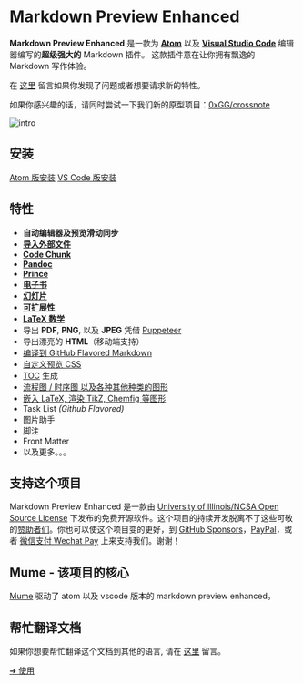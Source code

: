 # Markdown Preview Enhanced

**Markdown Preview Enhanced** 是一款为 [**Atom**](https://atom.io/packages/markdown-preview-enhanced) 以及 [**Visual Studio Code**](https://marketplace.visualstudio.com/items?itemName=shd101wyy.markdown-preview-enhanced) 编辑器编写的**超级强大的** Markdown 插件。
这款插件意在让你拥有飘逸的 Markdown 写作体验。

在 [这里](https://github.com/shd101wyy/vscode-markdown-preview-enhanced/issues) 留言如果你发现了问题或者想要请求新的特性。

如果你感兴趣的话，请同时尝试一下我们新的原型项目：[0xGG/crossnote](https://github.com/0xGG/crossnote)

![intro](https://user-images.githubusercontent.com/1908863/28227953-eb6eefa4-68a1-11e7-8769-96ea83facf3b.png)

## 安装

[Atom 版安装](zh-cn/installation.md)
[VS Code 版安装](zh-cn/vscode-installation.md)

## 特性

- **自动编辑器及预览滑动同步**
- **[导入外部文件](zh-cn/file-imports.md)**
- **[Code Chunk](zh-cn/code-chunk.md)**
- **[Pandoc](zh-cn/pandoc.md)**
- **[Prince](zh-cn/prince.md)**
- **[电子书](zh-cn/ebook.md)**
- **[幻灯片](zh-cn/presentation.md)**
- **[可扩展性](zh-cn/extend-parser.md)**
- **[LaTeX 数学](zh-cn/math.md)**
- 导出 **PDF**, **PNG**, 以及 **JPEG** 凭借 [Puppeteer](zh-cn/puppeteer.md)
- 导出漂亮的 **HTML**（移动端支持）
- [编译到 GitHub Flavored Markdown](zh-cn/markdown.md)
- [自定义预览 CSS](zh-cn/customize-css.md)
- [TOC](zh-cn/toc.md) 生成
- [流程图 / 时序图 以及各种其他种类的图形](zh-cn/diagrams.md)
- [嵌入 LaTeX, 渲染 TikZ, Chemfig 等图形](zh-cn/code-chunk.md?id=latex)
- Task List _(Github Flavored)_
- 图片助手
- 脚注
- Front Matter
- 以及更多。。。

## 支持这个项目

Markdown Preview Enhanced 是一款由 [University of Illinois/NCSA Open Source License](LICENSE.md) 下发布的免费开源软件。这个项目的持续开发脱离不了这些可敬的[赞助者们](backers.md)。你也可以使这个项目变的更好，到 [GitHub Sponsors](https://github.com/sponsors/shd101wyy)，[PayPal](https://shd101wyy.github.io/markdown-preview-enhanced/#/paypal)，或者 [微信支付 Wechat Pay](https://shd101wyy.github.io/markdown-preview-enhanced/#/wechat) 上来支持我们。谢谢！

## Mume - 该项目的核心

[Mume](https://github.com/shd101wyy/mume) 驱动了 atom 以及 vscode 版本的 markdown preview enhanced。

## 帮忙翻译文档

如果你想要帮忙翻译这个文档到其他的语言, 请在 [这里](https://github.com/shd101wyy/vscode-markdown-preview-enhanced/issues) 留言。

[➔ 使用](zh-cn/usages.md)